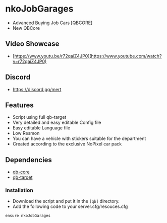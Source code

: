 # nkoJobGarages
- Advanced Buying Job Cars [QBCORE]
- New QBCore

## Video Showcase
- [https://www.youtu.be/r72qaiZ4JP0](https://www.youtube.com/watch?v=r72qaiZ4JP0)
## Discord
- https://discord.gg/mert

## Features
- Script using full qb-target
- Very detailed and easy editable Config file
- Easy editable Language file
- Low Resmon
- You can have a vehicle with stickers suitable for the department
- Created according to the exclusive NoPixel car pack

## Dependencies
- [qb-core](https://github.com/qbcore-framework/qb-core)
- [qb-target](https://github.com/qbcore-framework/qb-target)

### Installation
- Download the script and put it in the `[qb]` directory.
- Add the following code to your server.cfg/resouces.cfg
```
ensure nkoJobGarages
```
